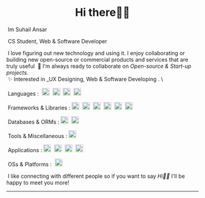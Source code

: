 <h1 align="center">Hi there👋🏻</h1>

&nbsp;Im Suhail Ansar

&nbsp;CS Student, Web & Software Developer 


&nbsp;I love figuring out new technology and using it. I enjoy collaborating or building new open-source or commercial products and services that are truly useful
&nbsp;🤝 I’m always ready to collaborate on _Open-source & Start-up projects_. \
&nbsp;✨ Interested in _UX Designing, Web & Software Developing . \


&nbsp;Languages : 
&nbsp;<a rel="nofollow" href="https://html.spec.whatwg.org/multipage/" target="_blank" title="HTML5"><img loading="lazy" height="20" src="https://cdn.simpleicons.org/Html5/e34f26"></a>&nbsp;
<a rel="nofollow" href="https://www.w3.org/TR/CSS/#css" target="_blank" title="CSS3"><img loading="lazy" height="20" src="https://cdn.simpleicons.org/Css3/1572b6"></a>&nbsp;
<a rel="nofollow" href="http://www.ecma-international.org/publications-and-standards/standards/ecma-262/" target="_blank" title="JavaScript"><img loading="lazy" height="20" src="https://cdn.simpleicons.org/JavaScript/f7df1e"></a>&nbsp;
<a href="https://www.typescriptlang.org" target="_blank"><img src="https://cdn.simpleicons.org/typescript/3178C6" height="20" alt="TypeScript"></a>&nbsp;


&nbsp;Frameworks & Libraries : 
<a href="https://nodejs.org" target="_blank"><img src="https://cdn.simpleicons.org/nodedotjs/339933" height="20" alt="Node.js"></a>&nbsp;
<a href="https://expressjs.com" target="_blank" title="Express js"><img src="https://cdn.simpleicons.org/express/000000" height="20" alt="Express.js"></a>&nbsp;
<a rel="nofollow" href="https://getbootstrap.com/" target="_blank" title="Bootstrap CSS" ><img loading="lazy" height="20" src="https://cdn.simpleicons.org/Bootstrap/7952b3"></a>&nbsp;
<a rel="nofollow" href="https://tailwindcss.com/" target="_blank" title="Tailwind CSS"><img loading="lazy" height="20" src="https://cdn.simpleicons.org/TailwindCss/06b6d4"></a>&nbsp;
<a rel="nofollow" href="https://jquery.com/" target="_blank" title="jQuery"><img loading="lazy" height="20" src="https://cdn.simpleicons.org/jQuery/0769ad"></a>&nbsp;
<a href="https://angular.io" target="_blank" title="Angular"><img src="https://cdn.simpleicons.org/angular/DD0031" height="20" alt="Angular"></a>&nbsp;

&nbsp;Databases & ORMs : 
<a rel="nofollow" href="https://www.mysql.com/" target="_blank" title="MySQL"><img loading="lazy" height="20" src="https://cdn.simpleicons.org/MySQL/f29111"></a>&nbsp;
<a href="https://www.mongodb.com" target="_blank" title="MonogDB"><img src="https://cdn.simpleicons.org/mongodb/47A248" height="20" alt="MongoDB"></a>&nbsp;


&nbsp;Tools & Miscellaneous : 
<a rel="nofollow" href="https://git-scm.com/" target="_blank" title="Git"><img loading="lazy" height="20" src="https://cdn.simpleicons.org/Git/f05032"></a> 



&nbsp;Applications : 
<a rel="nofollow" href="https://www.adobe.com/in/products/photoshop/" target="_blank" title="Adobe Photoshop"><img loading="lazy" height="20" src="https://cdn.simpleicons.org/AdobePhotoshop/31a8ff"></a>&nbsp;
<a rel="nofollow" href="https://www.postman.com/" target="_blank" title="Postman"><img loading="lazy" height="20" src="https://cdn.simpleicons.org/Postman/ff6c37"></a>&nbsp;
<a rel="nofollow" href="https://code.visualstudio.com/" target="_blank" title="VSCode"><img loading="lazy" height="20" src="https://cdn.simpleicons.org/VisualStudioCode/007acc"></a>&nbsp;
<a rel="nofollow" href="https://www.figma.com/" target="_blank" title="Figma"><img loading="lazy" height="20" src="https://cdn.simpleicons.org/Figma/0acf83"></a> 


&nbsp;OSs & Platforms : 
&nbsp;<a rel="nofollow" href="https://www.microsoft.com/en-in/windows/" target="_blank" title="Windows"><img loading="lazy" height="20" src="https://cdn.simpleicons.org/Windows11/0078d4"></a>&nbsp;

&nbsp;I like connecting with different people so if you want to say _Hi👋🏻_ I'll be happy to meet you more!

-------------------------------------------------------------------------------------------------------------------------------------------------------------------------------------------

